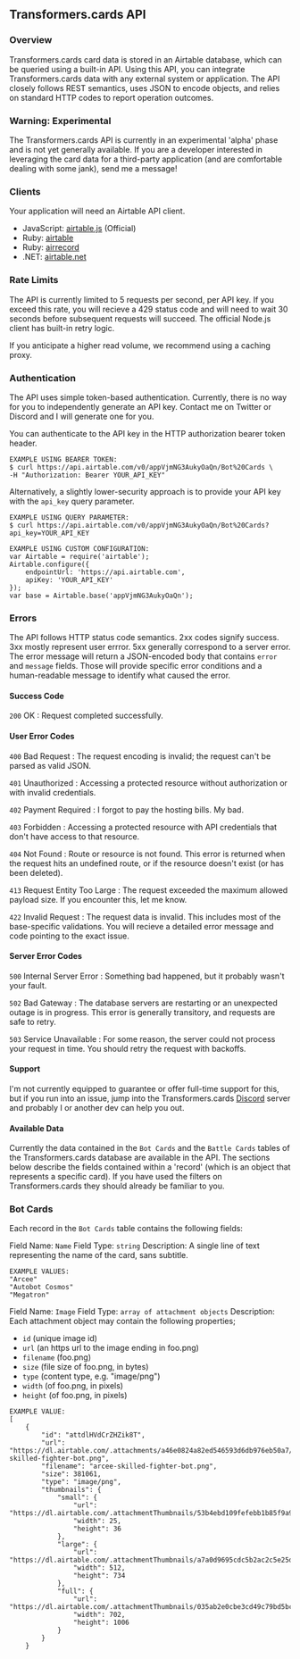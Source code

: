 ## Transformers.cards API ##

### Overview ###
Transformers.cards card data is stored in an Airtable database, which can be queried using a built-in API. Using this API, you can integrate Transformers.cards data with any external system or application. The API closely follows REST semantics, uses JSON to encode objects, and relies on standard HTTP codes to report operation outcomes.

### Warning: Experimental ###
The Transformers.cards API is currently in an experimental 'alpha' phase and is not yet generally available. If you are a developer interested in leveraging the card data for a third-party application (and are comfortable dealing with some jank), send me a message!

### Clients ###
Your application will need an Airtable API client.

* JavaScript: [airtable.js](https://github.com/Airtable/airtable.js) (Official)
* Ruby: [airtable](https://github.com/Airtable/airtable-ruby)
* Ruby: [airrecord](https://github.com/sirupsen/airrecord)
* .NET: [airtable.net](https://github.com/ngocnicholas/airtable.net)

### Rate Limits ###
The API is currently limited to 5 requests per second, per API key. If you exceed this rate, you will recieve a 429 status code and will need to wait 30 seconds before subsequent requests will succeed. The official Node.js client has built-in retry logic.

If you anticipate a higher read volume, we recommend using a caching proxy.

### Authentication ###
The API uses simple token-based authentication. Currently, there is no way for you to independently generate an API key. Contact me on Twitter or Discord and I will generate one for you.


You can authenticate to the API key in the HTTP authorization bearer token header.

```
EXAMPLE USING BEARER TOKEN:
$ curl https://api.airtable.com/v0/appVjmNG3AukyOaQn/Bot%20Cards \
-H "Authorization: Bearer YOUR_API_KEY"
```
 Alternatively, a slightly lower-security approach is to provide your API key with the `api_key` query parameter.

```
EXAMPLE USING QUERY PARAMETER:
$ curl https://api.airtable.com/v0/appVjmNG3AukyOaQn/Bot%20Cards?api_key=YOUR_API_KEY
```

```
EXAMPLE USING CUSTOM CONFIGURATION:
var Airtable = require('airtable');
Airtable.configure({
    endpointUrl: 'https://api.airtable.com',
    apiKey: 'YOUR_API_KEY'
});
var base = Airtable.base('appVjmNG3AukyOaQn');
```

### Errors ###
The API follows HTTP status code semantics. 2xx codes signify success. 3xx mostly represent user errror. 5xx generally correspond to a server error. The error message will return a JSON-encoded body that contains `error` and `message` fields. Those will provide specific error conditions and a human-readable message to identify what caused the error.

#### Success Code ####
`200` OK : Request completed successfully.

#### User Error Codes ####
`400` Bad Request : The request encoding is invalid; the request can't be parsed as valid JSON.

`401` Unauthorized : Accessing a protected resource without authorization or with invalid credentials.

`402` Payment Required : I forgot to pay the hosting bills. My bad.

`403` Forbidden : Accessing a protected resource with API credentials that don't have access to that resource.

`404` Not Found : Route or resource is not found. This error is returned when the request hits an undefined route, or if the resource doesn't exist (or has been deleted).

`413` Request Entity Too Large : The request exceeded the maximum allowed payload size. If you encounter this, let me know.

`422` Invalid Request : The request data is invalid. This includes most of the base-specific validations. You will recieve a detailed error message and code pointing to the exact issue.

#### Server Error Codes ####
`500` Internal Server Error : Something bad happened, but it probably wasn't your fault.

`502` Bad Gateway : The database servers are restarting or an unexpected outage is in progress. This error is generally transitory, and requests are safe to retry.

`503` Service Unavailable : For some reason, the server could not process your request in time. You should retry the request with backoffs.

#### Support ####
I'm not currently equipped to guarantee or offer full-time support for this, but if you run into an issue, jump into the Transformers.cards [Discord](https://discordapp.com/invite/dMzBjfD) server and probably I or another dev can help you out.

#### Available Data ####
Currently the data contained in the `Bot Cards` and the `Battle Cards` tables of the Transformers.cards database are available in the API. The sections below describe the fields contained within a 'record' (which is an object that represents a specific card). If you have used the filters on Transformers.cards they should already be familiar to you.

### Bot Cards ###

Each record in the `Bot Cards` table contains the following fields:


Field Name: `Name`
Field Type: `string`
Description: A single line of text representing the name of the card, sans subtitle.
```
EXAMPLE VALUES:
"Arcee"
"Autobot Cosmos"
"Megatron"
```

Field Name: `Image`
Field Type: `array of attachment objects`
Description: Each attachment object may contain the following properties;
- `id` (unique image id)
- `url` (an https url to the image ending in foo.png)
- `filename` (foo.png)
- `size` (file size of foo.png, in bytes)
- `type` (content type, e.g. "image/png")
- `width` (of foo.png, in pixels)
- `height` (of foo.png, in pixels)
```
EXAMPLE VALUE:
[
    {
        "id": "attdlHVdCrZHZik8T",
        "url": "https://dl.airtable.com/.attachments/a46e0824a82ed546593d6db976eb50a7/8ec79e49/arcee-skilled-fighter-bot.png",
        "filename": "arcee-skilled-fighter-bot.png",
        "size": 381061,
        "type": "image/png",
        "thumbnails": {
            "small": {
                "url": "https://dl.airtable.com/.attachmentThumbnails/53b4ebd109fefebb1b85f9a97102e993/6df1f805",
                "width": 25,
                "height": 36
            },
            "large": {
                "url": "https://dl.airtable.com/.attachmentThumbnails/a7a0d9695cdc5b2ac2c5e25d47ce8911/fdb41cf6",
                "width": 512,
                "height": 734
            },
            "full": {
                "url": "https://dl.airtable.com/.attachmentThumbnails/035ab2e0cbe3cd49c79bd5bce12c5c01/68d23785",
                "width": 702,
                "height": 1006
            }
        }
    }
```

